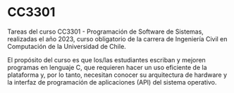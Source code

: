 # CC3301
Tareas del curso CC3301 - Programación de Software de Sistemas, realizadas el año 2023, curso obligatorio de la carrera de Ingeniería Civil en Computación de la Universidad de Chile.

El propósito del curso es que los/las estudiantes escriban y mejoren programas en lenguaje C, que requieren hacer un uso eficiente de la plataforma y, por lo tanto, necesitan conocer su arquitectura de hardware y la interfaz de programación de aplicaciones (API) del sistema operativo.
